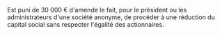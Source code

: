 Est puni de 30 000 € d'amende le fait, pour le président ou les administrateurs d'une société anonyme, de procéder à une réduction du capital social sans respecter l'égalité des actionnaires. 

